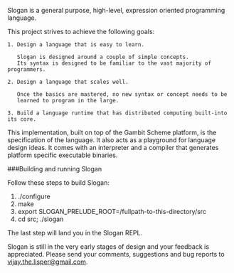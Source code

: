Slogan is a general purpose, high-level, expression oriented programming language.

This project strives to achieve the following goals:

    1. Design a language that is easy to learn. 

       Slogan is designed around a couple of simple concepts.
       Its syntax is designed to be familiar to the vast majority of programmers.

    2. Design a language that scales well. 

       Once the basics are mastered, no new syntax or concept needs to be 
       learned to program in the large.

    3. Build a language runtime that has distributed computing built-into its core.

This implementation, built on top of the Gambit Scheme platform, is the specification of the language.
It also acts as a playground for language design ideas. It comes with an interpreter and a compiler that 
generates platform specific executable binaries.

###Building and running Slogan

Follow these steps to build Slogan:

  1. ./configure
  2. make
  3. export SLOGAN_PRELUDE_ROOT=/fullpath-to-this-directory/src
  4. cd src; ./slogan

The last step will land you in the Slogan REPL.

Slogan is still in the very early stages of design and your feedback is appreciated.
Please send your comments, suggestions and bug reports to vijay.the.lisper@gmail.com.